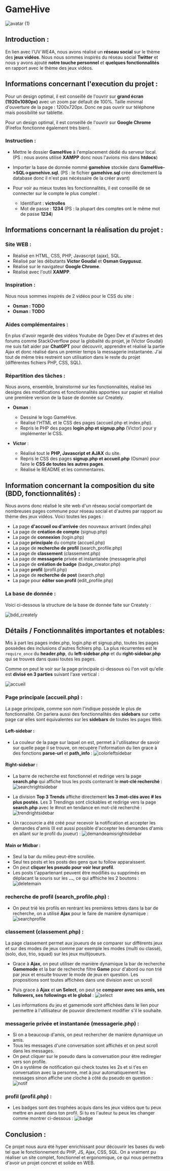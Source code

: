 # GameHive

![avatar (1)](https://user-images.githubusercontent.com/95492416/234552592-4f870a63-913d-45a4-8575-368a87474904.png)

## Introduction :

En lien avec l'UV WE4A, nous avons réalisé un **réseau social** sur le thème des **jeux vidéos**.
Nous nous sommes inspirés du réseau social **Twitter** et nous y avons ajouté **notre touche personnel** et **quelques fonctionnalités** en rapport avec le thème des jeux vidéos.

## Informations concernant l'execution du projet :

Pour un design optimal, il est conseillé de l'ouvrir sur **grand écran (1920x1080px)** avec un zoom par défault de 100%.
Taille minimal d'ouverture de la page : 1200x720px. Donc ne pas ouvrir sur téléphone mais possibilité sur tablette.

Pour un design optimal, il est conseillé de l'ouvrir sur **Google Chrome** (Firefox fonctionne également très bien).

### Instruction :

- Mettre le dossier **GameHive** à l'emplacement dédié du serveur local.
  (PS : nous avons utilisé **XAMPP** donc nous l'avions mis dans **htdocs**)

- Importer la base de donnée nommé **gamehive** stockée dans **GameHive->SQL->gamehive.sql**.
  (PS : le fichier **gamehive.sql** crée directement la database donc il n'est pas nécéssaire de la créer avant)

- Pour voir au mieux toutes les fonctionnalités, il est conseillé de se connecter sur le compte le plus complet : 
  - Identifiant : **victrolles** 
  - Mot de passe : **1234**
  (PS : la plupart des comptes ont le même mot de passe **1234**)

## Informations concernant la réalisation du projet :

### Site WEB :

- Réalisé en HTML, CSS, PHP, Javascript (ajax), SQL.
- Réalisé par les débutants **Victor Goudal** et **Osman Gaygusuz**.
- Réalisé sur le navigateur **Google Chrome**.
- Réalisé avec l'outil **XAMPP**.

### Inspiration :

Nous nous sommes inspirés de 2 vidéos pour le CSS du site :
- **Osman : TODO**
- **Osman : TODO**

### Aides complémentaires :

En plus d'avoir regardé des vidéos Youtube de Dgeo Dev et d'autres et des forums comme StackOverflow pour la globalité du projet, je (Victor Goudal) me suis fait aider par **ChatGPT** pour découvrir, apprendre et réalisé la partie Ajax et donc réalisé dans un premier temps la messagerie instantanée. J'ai tout de même très restreint son utilisation dans le reste du projet (différentes fichiers PHP, CSS, SQL).

### Répartition des tâches :

Nous avons, ensemble, brainstormé sur les fonctionnalités, réalisé les designs des modifications et fonctionnalités apportées sur papier et réalisé une première version de la base de donnée sur Creately.

- **Osman** :
  - Dessiné le logo GameHive.
  - Réalisé l'HTML et le CSS des pages (accueil.php et index.php).
  - Repris le PHP des pages **login.php et signup.php** (Victor) pour y implémenter le CSS.
  

- **Victor** :
  - Réalisé tout le **PHP, Javascript et AJAX** du site.
  - Repris le CSS des pages **signup.php et accueil.php** (Osman) pour faire le **CSS de toutes les autres pages**.
  - Réalisé le README et les commentaires.

## Information concernant la composition du site (BDD, fonctionnalités) :

Nous avons donc réalisé le site web d'un réseau social comportant de nombreuses pages commune pour réseau social et d'autres par rapport au thème des jeux vidéos. Voici toutes les pages :
- La page **d'accueil ou d'arrivée** des nouveaux arrivant (index.php)
- La page de **création de compte** (signup.php)
- La page de **connexion** (login.php)
- La page **principale** du compte (accueil.php)
- La page de **recherche de profil** (search_profile.php)
- La page de **classement** (classement.php)
- La page de **messagerie** privée et instantanée (messagerie.php)
- La page de **création de badge** (badge_creator.php)
- La page **profil** (profil.php)
- La page de **recherche de post** (search.php)
- La page pour **éditer son profil** (edit_profile.php)

### La base de donnée :

Voici ci-dessous la structure de la base de donnée faite sur Creately :

![bdd_creately](https://user-images.githubusercontent.com/95492416/234591519-89c3b318-7e79-46ce-b2a6-f9e2d03abd1e.png)

## Détails / Fonctionnalités importantes et notables:

Mis à part les pages index.php, login.php et signup.php, toutes les pages possèdes des inclusions d'autres fichiers php. La plus récurrentes est le ```require_once``` du **header.php**, du **left-sidebar.php** et du **right-sidebar.php** qui se trouves dans quasi toutes les pages.

Comme on peut le voir sur la page principale ci-dessous où l'on voit qu'elle est **divisé en 3 parties** suivant l'axe vertical :

![accueil](https://user-images.githubusercontent.com/95492416/234594804-5124268e-819e-46ee-9893-849703c59884.png)

### Page principale (accueil.php) :

La page principale, comme son nom l'indique possède le plus de fonctionnalité. On parlera aussi des fonctionnalités des **sidebars** sur cette page car elles sont équivalentes sur les **sidebars** de toutes les pages Web.

#### Left-sidebar :

- La couleur de la page sur laquel on est, permet à l'utilisateur de savoir sur quelle page il se trouve, on recupère l'information du lien grace à des fonctions **parse-url** et **path_info** : ![colorleftsidebar](https://user-images.githubusercontent.com/95492416/234600266-0291906c-dbca-4701-8e06-f4c3ed955b95.png)

#### Right-sidebar :

- La barre de recherche est fonctionnel et redirige vers la page **search.php** qui affiche tous les posts contenant le **mot-clé recherché** : ![searchrightsidebar](https://user-images.githubusercontent.com/95492416/234601812-f82adf61-6c37-4889-8aff-65a76f4b18a7.png)

- La division **Top 3 Trends** affiche directement **les 3 mot-clés avec # les plus postés**. Les 3 Trendings sont clickables et redirige vers la page **search.php** avec le #mot en tendance en mot-clé recherché :![trendrightsidebar](https://user-images.githubusercontent.com/95492416/234604229-d6104303-2a3b-41e3-8525-6c55bc76f0cd.png)
 
- Un raccourcie a été créé pour recevoir la notification et accepter les demandes d'amis (Il est aussi possible d'accepter les demandes d'amis en allant sur le profil du joueur) : ![demandeamisrightsidebar](https://user-images.githubusercontent.com/95492416/234604924-61bba786-e016-466d-8928-db5aebd8990b.png)

#### Main or Midbar :

- Seul la bar du milieu peut-être scrollée.
- Seul tes posts et les posts des gens que tu follow apparaissent.
- On peut **cliquer les pseudo pour voir leur profil**.
- Les posts t'appartenant peuvent être modifiés ou supprimés en déplacant la souris sur les **...**, ce qui affhiche les 2 boutons : ![deletemain](https://user-images.githubusercontent.com/95492416/234606682-4ab9f578-47fe-467a-89af-2f1ba7084de4.png)

### recherche de profil (search_profile.php) :

- On peut trié les profils en rentrant les premières lettres dans la bar de recherche, on a utilisé **Ajax** pour le faire de manière dynamique : ![searchprofile](https://user-images.githubusercontent.com/95492416/234611811-bc281dd8-ca19-45e7-923a-78dfcd2f93eb.png)

### classement (classement.php) :

La page classement permet aux joueurs de se comparer sur différents jeux et sur des modes de jeux comme par exemple les modes (multi ou classé), (solo, duo, trio, squad) sur les jeux multijoueurs.

- Grace à **Ajax**, on peut utiliser de manière dynamique la bar de recherche **Gamemode** et la bar de recherche filtre **Game** pour d'abord ou non trié par jeux et ensuite trouver le mode de jeux en question. Les propositions sont toutes affichées dans une division avec un scroll

- Puis grace à **Ajax** et **un Select**, on peut se **comparer avec ses amis, ses followers, ses followings et le global** : ![select](https://user-images.githubusercontent.com/95492416/234614994-d8cbf16a-b266-44d3-8851-aa8c1ac2b131.png)

- Les informations du jeu et gamemode sont affichées dans le lien pour permettre à l'utilisateur de pouvoir directement modifier s'il le souhaite.

### messagerie privée et instantanée (messagerie.php) :

- Si on a beaucoup d'amis, on peut rechercher de manière dynamique un amis.
- Tous les messages d'une conversation sont affichés et on peut scroll dans les messages.
- On peut cliquer sur le pseudo dans la conversation pour être rediregier vers son profile.
- On a système de notification qui check toutes les 2s et si t'es en conversation avec la personne, met à jour automatiquement les messages sinon affiche une cloche à côté du pseudo en question :  ![notif](https://user-images.githubusercontent.com/95492416/234623546-bef315f4-5633-45ac-b2d5-d128fff1046b.png)

### profil (profil.php) :

- Les badges sont des trophées acquis dans les jeux vidéos que tu peux mettre en avant dans ton profil. Si tu es l'auteur tu peux les changer comme montrer ci-dessous : ![badge](https://user-images.githubusercontent.com/95492416/234624612-1ac672fd-95ae-466a-9b12-7b5d82346693.png)

## Conclusion :

Ce projet nous aura été hyper enrichissant pour découvrir les bases du web tel que le fonctionnement du PHP, JS, Ajax, CSS, SQL. On a vraiment pu réaliser un site complet, fonctionnel et ergonomique, ce qui nous permettra d'avoir un projet concret et solide en WEB.
